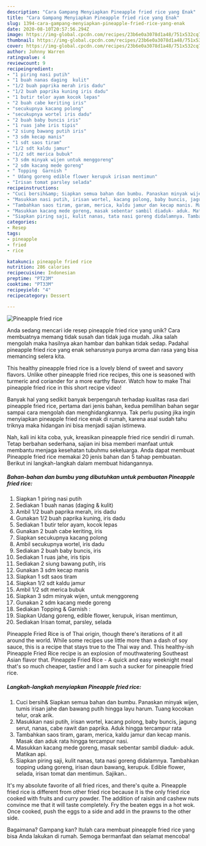```yaml
---
description: "Cara Gampang Menyiapkan Pineapple fried rice yang Enak"
title: "Cara Gampang Menyiapkan Pineapple fried rice yang Enak"
slug: 1394-cara-gampang-menyiapkan-pineapple-fried-rice-yang-enak
date: 2020-08-10T20:57:56.294Z
image: https://img-global.cpcdn.com/recipes/23b6e0a3078d1a48/751x532cq70/pineapple-fried-rice-foto-resep-utama.jpg
thumbnail: https://img-global.cpcdn.com/recipes/23b6e0a3078d1a48/751x532cq70/pineapple-fried-rice-foto-resep-utama.jpg
cover: https://img-global.cpcdn.com/recipes/23b6e0a3078d1a48/751x532cq70/pineapple-fried-rice-foto-resep-utama.jpg
author: Johnny Warren
ratingvalue: 4
reviewcount: 9
recipeingredient:
- "1 piring nasi putih"
- "1 buah nanas daging  kulit"
- "1/2 buah paprika merah iris dadu"
- "1/2 buah paprika kuning iris dadu"
- "1 butir telor ayam kocok lepas"
- "2 buah cabe keriting iris"
- "secukupnya kacang polong"
- "secukupnya wortel iris dadu"
- "2 buah baby buncis iris"
- "1 ruas jahe iris tipis"
- "2 siung bawang putih iris"
- "3 sdm kecap manis"
- "1 sdt saos tiram"
- "1/2 sdt kaldu jamur"
- "1/2 sdt merica bubuk"
- "3 sdm minyak wijen untuk menggoreng"
- "2 sdm kacang mede goreng"
- " Topping  Garnish "
- " Udang goreng edible flower kerupuk irisan mentimun"
- "Irisan tomat parsley selada"
recipeinstructions:
- "Cuci bersih&amp; Siapkan semua bahan dan bumbu. Panaskan minyak wijen, tumis irisan jahe dan bawang putih hingga layu harum. Tuang kocokan telur, orak arik."
- "Masukkan nasi putih, irisan wortel, kacang polong, baby buncis, jagung serut, nanas, cabe rawit dan paprika. Aduk hingga tercampur rata"
- "Tambahkan saos tiram, garam, merica, kaldu jamur dan kecap manis. Masak dan aduk rata hingga tercampur nasi."
- "Masukkan kacang mede goreng, masak sebentar sambil diaduk- aduk. Matikan api."
- "Siapkan piring saji, kulit nanas, tata nasi goreng didalamnya. Tambahkan topping udang goreng, irisan daun bawang, kerupuk. Edible flower, selada, irisan tomat dan mentimun. Sajikan.."
categories:
- Resep
tags:
- pineapple
- fried
- rice

katakunci: pineapple fried rice 
nutrition: 286 calories
recipecuisine: Indonesian
preptime: "PT23M"
cooktime: "PT33M"
recipeyield: "4"
recipecategory: Dessert

---
```



![Pineapple fried rice](https://img-global.cpcdn.com/recipes/23b6e0a3078d1a48/751x532cq70/pineapple-fried-rice-foto-resep-utama.jpg)

Anda sedang mencari ide resep pineapple fried rice yang unik? Cara membuatnya memang tidak susah dan tidak juga mudah. Jika salah mengolah maka hasilnya akan hambar dan bahkan tidak sedap. Padahal pineapple fried rice yang enak seharusnya punya aroma dan rasa yang bisa memancing selera kita.

This healthy pineapple fried rice is a lovely blend of sweet and savory flavors. Unlike other pineapple fried rice recipes, this one is seasoned with turmeric and coriander for a more earthy flavor. Watch how to make Thai pineapple fried rice in this short recipe video!

Banyak hal yang sedikit banyak berpengaruh terhadap kualitas rasa dari pineapple fried rice, pertama dari jenis bahan, kedua pemilihan bahan segar sampai cara mengolah dan menghidangkannya. Tak perlu pusing jika ingin menyiapkan pineapple fried rice enak di rumah, karena asal sudah tahu triknya maka hidangan ini bisa menjadi sajian istimewa.


Nah, kali ini kita coba, yuk, kreasikan pineapple fried rice sendiri di rumah. Tetap berbahan sederhana, sajian ini bisa memberi manfaat untuk membantu menjaga kesehatan tubuhmu sekeluarga. Anda dapat membuat Pineapple fried rice memakai 20 jenis bahan dan 5 tahap pembuatan. Berikut ini langkah-langkah dalam membuat hidangannya.

<!--inarticleads1-->

##### Bahan-bahan dan bumbu yang dibutuhkan untuk pembuatan Pineapple fried rice:

1. Siapkan 1 piring nasi putih
1. Sediakan 1 buah nanas (daging &amp; kulit)
1. Ambil 1/2 buah paprika merah, iris dadu
1. Gunakan 1/2 buah paprika kuning, iris dadu
1. Sediakan 1 butir telor ayam, kocok lepas
1. Gunakan 2 buah cabe keriting, iris
1. Siapkan secukupnya kacang polong
1. Ambil secukupnya wortel, iris dadu
1. Sediakan 2 buah baby buncis, iris
1. Sediakan 1 ruas jahe, iris tipis
1. Sediakan 2 siung bawang putih, iris
1. Gunakan 3 sdm kecap manis
1. Siapkan 1 sdt saos tiram
1. Siapkan 1/2 sdt kaldu jamur
1. Ambil 1/2 sdt merica bubuk
1. Siapkan 3 sdm minyak wijen, untuk menggoreng
1. Gunakan 2 sdm kacang mede goreng
1. Sediakan  Topping &amp; Garnish :
1. Siapkan  Udang goreng, edible flower, kerupuk, irisan mentimun,
1. Sediakan Irisan tomat, parsley, selada


Pineapple Fried Rice is of Thai origin, though there&#39;s iterations of it all around the world. While some recipes use little more than a dash of soy sauce, this is a recipe that stays true to the Thai way and. This healthy-ish Pineapple Fried Rice recipe is an explosion of mouthwatering Southeast Asian flavor that. Pineapple Fried Rice - A quick and easy weeknight meal that&#39;s so much cheaper, tastier and I am such a sucker for pineapple fried rice. 

<!--inarticleads2-->

##### Langkah-langkah menyiapkan Pineapple fried rice:

1. Cuci bersih&amp; Siapkan semua bahan dan bumbu. Panaskan minyak wijen, tumis irisan jahe dan bawang putih hingga layu harum. Tuang kocokan telur, orak arik.
1. Masukkan nasi putih, irisan wortel, kacang polong, baby buncis, jagung serut, nanas, cabe rawit dan paprika. Aduk hingga tercampur rata
1. Tambahkan saos tiram, garam, merica, kaldu jamur dan kecap manis. Masak dan aduk rata hingga tercampur nasi.
1. Masukkan kacang mede goreng, masak sebentar sambil diaduk- aduk. Matikan api.
1. Siapkan piring saji, kulit nanas, tata nasi goreng didalamnya. Tambahkan topping udang goreng, irisan daun bawang, kerupuk. Edible flower, selada, irisan tomat dan mentimun. Sajikan..


It&#39;s my absolute favorite of all fried rices, and there&#39;s quite a. Pineapple fried rice is different from other fried rice because it is the only fried rice cooked with fruits and curry powder. The addition of raisin and cashew nuts convince me that it will taste completely. Fry the beaten eggs in a hot wok. Once cooked, push the eggs to a side and add in the prawns to the other side. 

Bagaimana? Gampang kan? Itulah cara membuat pineapple fried rice yang bisa Anda lakukan di rumah. Semoga bermanfaat dan selamat mencoba!
